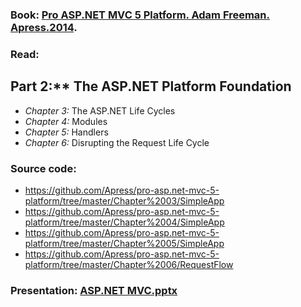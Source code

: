 ### Book: [Pro ASP.NET MVC 5 Platform. Adam Freeman. Apress.2014](http://www.apress.com/la/book/9781430265412).

### Read: 
## Part 2:** The ASP.NET Platform Foundation 
- *Chapter 3:* The ASP.NET Life Cycles
- *Chapter 4:* Modules
- *Chapter 5:* Handlers
- *Chapter 6:* Disrupting the Request Life Cycle

### Source code: 
- https://github.com/Apress/pro-asp.net-mvc-5-platform/tree/master/Chapter%2003/SimpleApp
- https://github.com/Apress/pro-asp.net-mvc-5-platform/tree/master/Chapter%2004/SimpleApp
- https://github.com/Apress/pro-asp.net-mvc-5-platform/tree/master/Chapter%2005/SimpleApp
- https://github.com/Apress/pro-asp.net-mvc-5-platform/tree/master/Chapter%2006/RequestFlow

### Presentation: [ASP.NET MVC.pptx](https://github.com/EPM-RD-NETLAB/ASP.NET.MVC/tree/master/Presentations)
